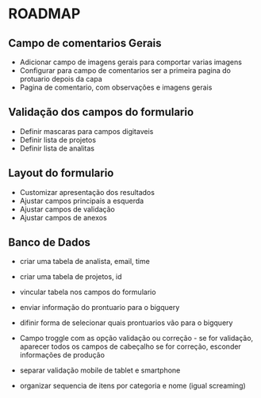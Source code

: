 # ROADMAP

## Campo de comentarios Gerais
* Adicionar campo de imagens gerais para comportar varias imagens
* Configurar para campo de comentarios ser a primeira pagina do protuario depois da capa
* Pagina de comentario, com observações e imagens gerais

## Validação dos campos do formulario
* Definir mascaras para campos digitaveis
* Definir lista de projetos
* Definir lista de analitas

## Layout do formulario
* Customizar apresentação dos resultados
* Ajustar campos principais a esquerda
* Ajustar campos de validação
* Ajustar campos de anexos

## Banco de Dados
* criar uma tabela de analista, email, time
* criar uma tabela de projetos, id
* vincular tabela nos campos do formulario
* enviar informação do prontuario para o bigquery
* difinir forma de selecionar quais prontuarios vão para o bigquery

* Campo troggle com as opção validação ou correção - se for validação, aparecer todos os campos de cabeçalho se for correção, esconder informações de produção

* separar validação mobile de tablet e smartphone
* organizar sequencia de itens por categoria e nome (igual screaming)
